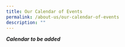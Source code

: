 ```yaml
---
title: Our Calendar of Events
permalink: /about-us/our-calendar-of-events
description: ""
---
```

***Calendar to be added***